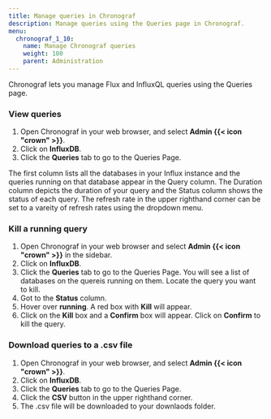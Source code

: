 ```yaml
---
title: Manage queries in Chronograf
description: Manage queries using the Queries page in Chronograf.
menu:
  chronograf_1_10:
    name: Manage Chronograf queries
    weight: 100
    parent: Administration
---
```


Chronograf lets you manage Flux and InfluxQL queries using the Queries page.  

### View queries

1. Open Chronograf in your web browser, and select **Admin {{< icon "crown" >}}**.
2. Click on **InfluxDB**. 
3. Click the **Queries** tab to go to the Queries Page.

The first column lists all the databases in your Influx instance and the queries running on that database appear in the Query column.  The Duration column depicts the duration of your query and the Status column shows the status of each query.  The refresh rate in the upper righthand corner can be set to a vareity of refresh rates using the dropdown menu.

### Kill a running query

1. Open Chronograf in your web browser and select **Admin {{< icon "crown" >}}** in the sidebar. 
2. Click on **InfluxDB**. 
3. Click the **Queries** tab to go to the Queries Page.  You will see a list of databases on the quereis running on them.  Locate the query you want to kill.
4. Got to the **Status** column.
5. Hover over **running**.  A red box with **Kill** will appear. 
6. Click on the **Kill** box and a **Confirm** box will appear. Click on **Confirm** to kill the query. 

### Download queries to a .csv file

1. Open Chronograf in your web browser, and select **Admin {{< icon "crown" >}}**. 
2. Click on **InfluxDB**. 
3. Click the **Queries** tab to go to the Queries Page.
4. Click the **CSV** button in the upper righthand corner.
5. The .csv file will be downloaded to your downlaods folder. 

